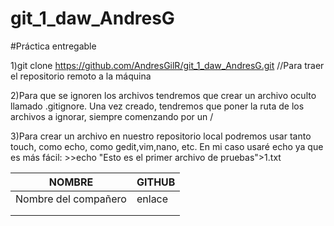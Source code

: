 # git_1_daw_AndresG
#Práctica entregable

1)git clone https://github.com/AndresGilR/git_1_daw_AndresG.git //Para traer el repositorio remoto a la máquina

2)Para que se ignoren los archivos tendremos que crear un archivo oculto llamado .gitignore. Una vez creado, tendremos que poner la ruta de los archivos a ignorar, siempre comenzando por un /

3)Para crear un archivo en nuestro repositorio local podremos usar tanto touch, como echo, como gedit,vim,nano, etc. En mi caso usaré echo ya que es más fácil:
	>>echo "Esto es el primer archivo de pruebas">1.txt
	

| NOMBRE  |GITHUB   |
|---|---|
| Nombre del compañero  |enlace    |
|   |   |
|   |   |

